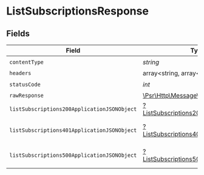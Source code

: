 # ListSubscriptionsResponse


## Fields

| Field                                                                                                        | Type                                                                                                         | Required                                                                                                     | Description                                                                                                  |
| ------------------------------------------------------------------------------------------------------------ | ------------------------------------------------------------------------------------------------------------ | ------------------------------------------------------------------------------------------------------------ | ------------------------------------------------------------------------------------------------------------ |
| `contentType`                                                                                                | *string*                                                                                                     | :heavy_check_mark:                                                                                           | N/A                                                                                                          |
| `headers`                                                                                                    | array<string, array<*string*>>                                                                               | :heavy_minus_sign:                                                                                           | N/A                                                                                                          |
| `statusCode`                                                                                                 | *int*                                                                                                        | :heavy_check_mark:                                                                                           | N/A                                                                                                          |
| `rawResponse`                                                                                                | [\Psr\Http\Message\ResponseInterface](https://www.php-fig.org/psr/psr-7/#33-psrhttpmessageresponseinterface) | :heavy_minus_sign:                                                                                           | N/A                                                                                                          |
| `listSubscriptions200ApplicationJSONObject`                                                                  | [?ListSubscriptions200ApplicationJSON](../../models/operations/ListSubscriptions200ApplicationJSON.md)       | :heavy_minus_sign:                                                                                           | OK                                                                                                           |
| `listSubscriptions401ApplicationJSONObject`                                                                  | [?ListSubscriptions401ApplicationJSON](../../models/operations/ListSubscriptions401ApplicationJSON.md)       | :heavy_minus_sign:                                                                                           | General error response                                                                                       |
| `listSubscriptions500ApplicationJSONObject`                                                                  | [?ListSubscriptions500ApplicationJSON](../../models/operations/ListSubscriptions500ApplicationJSON.md)       | :heavy_minus_sign:                                                                                           | General error response                                                                                       |